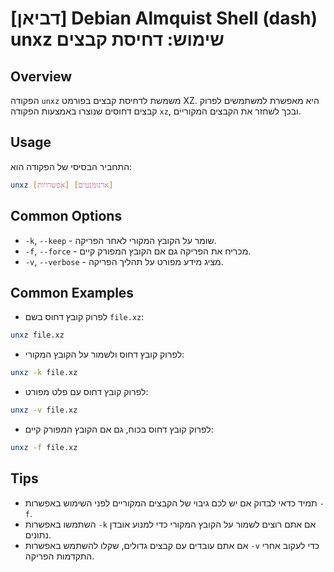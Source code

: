 # [דביאן] Debian Almquist Shell (dash) unxz שימוש: דחיסת קבצים

## Overview
הפקודה `unxz` משמשת לדחיסת קבצים בפורמט XZ. היא מאפשרת למשתמשים לפרוק קבצים דחוסים שנוצרו באמצעות הפקודה `xz`, ובכך לשחזר את הקבצים המקוריים.

## Usage
התחביר הבסיסי של הפקודה הוא:
```bash
unxz [אפשרויות] [ארגומנטים]
```

## Common Options
- `-k`, `--keep` - שומר על הקובץ המקורי לאחר הפריקה.
- `-f`, `--force` - מכריח את הפריקה גם אם הקובץ המפורק קיים.
- `-v`, `--verbose` - מציג מידע מפורט על תהליך הפריקה.

## Common Examples
- לפרוק קובץ דחוס בשם `file.xz`:
```bash
unxz file.xz
```

- לפרוק קובץ דחוס ולשמור על הקובץ המקורי:
```bash
unxz -k file.xz
```

- לפרוק קובץ דחוס עם פלט מפורט:
```bash
unxz -v file.xz
```

- לפרוק קובץ דחוס בכוח, גם אם הקובץ המפורק קיים:
```bash
unxz -f file.xz
```

## Tips
- תמיד כדאי לבדוק אם יש לכם גיבוי של הקבצים המקוריים לפני השימוש באפשרות `-f`.
- השתמשו באפשרות `-k` אם אתם רוצים לשמור על הקובץ המקורי כדי למנוע אובדן נתונים.
- אם אתם עובדים עם קבצים גדולים, שקלו להשתמש באפשרות `-v` כדי לעקוב אחרי התקדמות הפריקה.